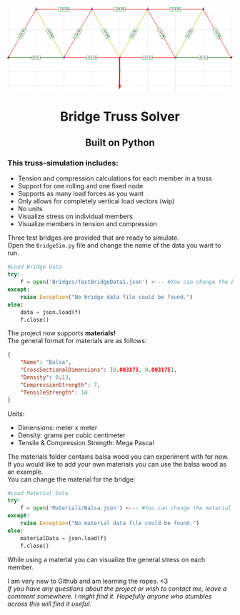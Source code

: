 ![Example Bridge Banner Image](BannerExample.png?raw=true "Example Bridge Test")
<h1 align="center">Bridge Truss Solver</h1>
<h2 align="center">Built on Python</h2>
<h3>This truss-simulation includes:</h3>
<ul>
  <li>Tension and compression calculations for each member in a truss</li>
  <li>Support for one rolling and one fixed node</li>
  <li>Supports as many load forces as you want</li>
  <li>Only allows for completely vertical load vectors (wip)</li>
  <li>No units</li>
  <li>Visualize stress on individual members</li>
  <li>Visualize members in tension and compression</li>
</ul>

Three test bridges are provided that are ready to simulate.<br>
Open the <code>BridgeSim.py</code> file and change the name of the data you want to run.<br>

``` python
#Load Bridge Data
try:
    f = open('Bridges/TestBridgeData1.json') <--- #You can change the bridge here
except:
    raise Exception("No bridge data file could be found.")
else:
    data = json.load(f)
    f.close()
```

The project now supports **materials!** <br>
The general format for materials are as follows:<br>
``` json
{
    "Name": "Balsa",
    "CrossSectionalDimensions": [0.003175, 0.003175],
    "Density": 0.13,
    "CompressionStrength": 7,
    "TensileStrength": 14
}
```
Units: <br>
<ul>
    <li>Dimensions: meter x meter</li>
    <li>Density: grams per cubic centimeter</li>
    <li>Tensile & Compression Strength: Mega Pascal</li>
</ul>
The materials folder contains balsa wood you can experiment with for now.
If you would like to add your own materials you can use the balsa wood as an example.<br>
You can change the material for the bridge:<br>

``` python
#Load Material Data
try:
    f = open('Materials/Balsa.json') <--- #You can change the material here
except:
    raise Exception("No material data file could be found.")
else:
    materialData = json.load(f)
    f.close()
```

While using a material you can visualize the general stress on each member.<br>


I am very new to Github and am learning the ropes. <3<br>
*If you have any questions about the project or wish to contact me, leave a comment somewhere. I might find it. Hopefully anyone who stumbles across this will find it useful.*
